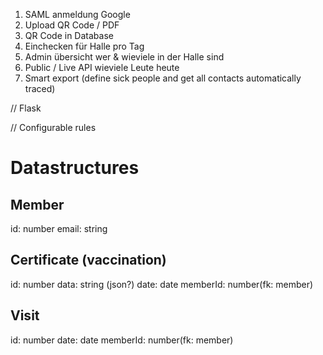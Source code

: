 1. SAML anmeldung Google
2. Upload QR Code / PDF
3. QR Code in Database
4. Einchecken für Halle pro Tag
5. Admin übersicht wer & wieviele in der Halle sind
6. Public / Live API wieviele Leute heute
7. Smart export (define sick people and get all contacts automatically traced)

// Flask

// Configurable rules

# Datastructures

## Member

id: number
email: string

## Certificate (vaccination)

id: number
data: string (json?)
date: date
memberId: number(fk: member)

## Visit

id: number
date: date
memberId: number(fk: member)
